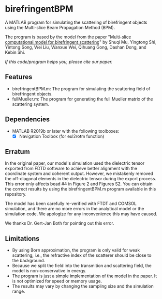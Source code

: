 # birefringentBPM

A MATLAB program for simulating the scattering of birefringent objects using the Multi-slice Beam Propagation Method (BPM).

The program is based by the model from the paper "[Multi-slice computational model for birefringent scattering][paper]" by Shuqi Mu, Yingtong Shi, Yintong Song, Wei Liu, Wanxue Wei, Qihuang Gong, Dashan Dong, and Kebin Shi.

*If this code/program helps you, please cite our paper.*

## Features

- birefringentBPM.m: The program for simulating the scattering field of birefringent objects.
- fullMueller.m: The program for generating the full Mueller matrix of the scattering system.

## Dependencies

- MATLAB R2019b or later with the following toolboxes:
  - [x] Navigation Toolbox (for eul2rotm function)

## Erratum

In the original paper, our model's simulation used the dielectric tensor exported from FDTD software to achieve better alignment with the coordinate system and coherent output. However, we mistakenly removed the off-diagonal elements in the dielectric tensor during the export process. This error only affects bead #4 in Figure 2 and Figures S2. You can obtain the correct results by using the birefringentBPM.m program available in this repository.

The model has been carefully re-verified with FTDT and COMSOL simulation, and there are no more errors in the analytical model or the simulation code. We apologize for any inconvenience this may have caused.

We thanks Dr. Gert-Jan Both for pointing out this error.

## Limitations

- By using Born approximation, the program is only valid for weak scattering, i.e., the refractive index of the scatterer should be close to the background.
- Because we split the field into the transmition and scattering field, the model is non-conservative in energy.
- The program is just a simple implementation of the model in the paper. It is not optimized for speed or memory usage.
- The results may vary by changing the sampling size and the simulation range.

[paper]: https://doi.org/10.1364/OPTICA.472077